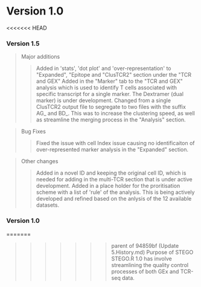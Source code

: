 
# Version 1.0

<<<<<<< HEAD
### Version 1.5
> Major additions
>> Added in 'stats', 'dot plot' and 'over-representation' to "Expanded", "Epitope and  "ClusTCR2" section under the "TCR and GEX"
>> Added in the "Marker" tab to the "TCR and GEX" analysis which is used to identify T cells associated with specific transcript for a single marker. The Dextramer (dual marker) is under development. 
>> Changed from a single ClusTCR2 output file to segregate to two files with the suffix AG_ and BD_. This was to increase the clustering speed, as well as streamline the merging process in the "Analysis" section. 

> Bug Fixes
>> Fixed the issue with cell Index issue causing no identificaiton of over-represented marker analysis in the "Expanded" section.

> Other changes
>> Added in a novel ID and keeping the original cell ID, which is needed for adding in the multi-TCR section that is under active development.
>> Added in a place holder for the proritisation scheme with a list of 'rule' of the analysis. This is being actively developed and refined based on the anlysis of the 12 available datasets. 

### Version 1.0
=======
>>>>>>> parent of 94859bf (Update 5.History.md)
> Purpose of STEGO
>>STEGO.R 1.0 has involve streamlining the quality control processes of both GEx and TCR-seq data. 
